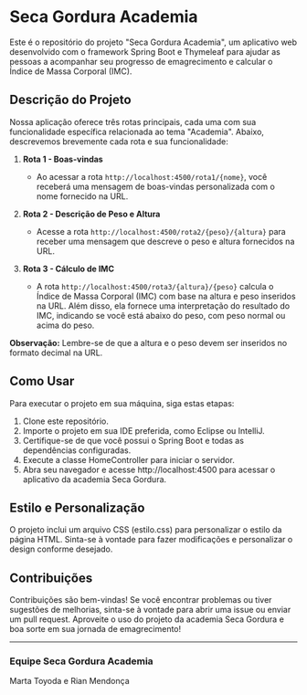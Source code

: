 # Seca Gordura Academia

Este é o repositório do projeto "Seca Gordura Academia", um aplicativo web desenvolvido com o framework Spring Boot e Thymeleaf para ajudar as pessoas a acompanhar seu progresso de emagrecimento e calcular o Índice de Massa Corporal (IMC).

## Descrição do Projeto

Nossa aplicação oferece três rotas principais, cada uma com sua funcionalidade específica relacionada ao tema "Academia". Abaixo, descrevemos brevemente cada rota e sua funcionalidade:

1. **Rota 1 - Boas-vindas**
   - Ao acessar a rota `http://localhost:4500/rota1/{nome}`, você receberá uma mensagem de boas-vindas personalizada com o nome fornecido na URL.

2. **Rota 2 - Descrição de Peso e Altura**
   - Acesse a rota `http://localhost:4500/rota2/{peso}/{altura}` para receber uma mensagem que descreve o peso e altura fornecidos na URL.

3. **Rota 3 - Cálculo de IMC**
   - A rota `http://localhost:4500/rota3/{altura}/{peso}` calcula o Índice de Massa Corporal (IMC) com base na altura e peso inseridos na URL. Além disso, ela fornece uma interpretação do resultado do IMC, indicando se você está abaixo do peso, com peso normal ou acima do peso.

**Observação:** Lembre-se de que a altura e o peso devem ser inseridos no formato decimal na URL.

## Como Usar

Para executar o projeto em sua máquina, siga estas etapas:

1. Clone este repositório.
2. Importe o projeto em sua IDE preferida, como Eclipse ou IntelliJ.
3. Certifique-se de que você possui o Spring Boot e todas as dependências configuradas.
4. Execute a classe HomeController para iniciar o servidor.
5. Abra seu navegador e acesse http://localhost:4500 para acessar o aplicativo da academia Seca Gordura.

## Estilo e Personalização

O projeto inclui um arquivo CSS (estilo.css) para personalizar o estilo da página HTML. Sinta-se à vontade para fazer modificações e personalizar o design conforme desejado.

## Contribuições

Contribuições são bem-vindas! Se você encontrar problemas ou tiver sugestões de melhorias, sinta-se à vontade para abrir uma issue ou enviar um pull request. Aproveite o uso do projeto da academia Seca Gordura e boa sorte em sua jornada de emagrecimento!

---

### Equipe Seca Gordura Academia
Marta Toyoda e Rian Mendonça
